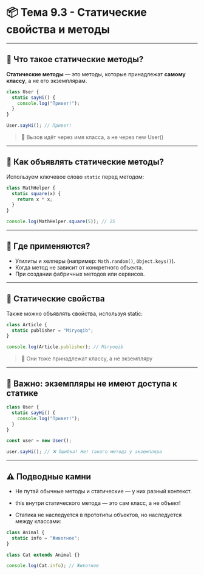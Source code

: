 # 📦 Тема 9.3 - Статические свойства и методы

---

## 🔹 Что такое статические методы?

**Статические методы** — это методы, которые принадлежат **самому классу**, а не его экземплярам.

```javascript
class User {
  static sayHi() {
    console.log("Привет!");
  }
}

User.sayHi(); // Привет!
```

> 📌 Вызов идёт через имя класса, а не через new User()

---

## 🔹 Как объявлять статические методы?

Используем ключевое слово `static` перед методом:

```javascript
class MathHelper {
  static square(x) {
    return x * x;
  }
}

console.log(MathHelper.square(5)); // 25
```

---

## 🔹 Где применяются?

- Утилиты и хелперы (например: `Math.random()`, `Object.keys()`).
- Когда метод не зависит от конкретного объекта.
- При создании фабричных методов или сервисов.

---

## 🔹 Статические свойства

Также можно объявлять свойства, используя static:

```javascript
class Article {
  static publisher = "Miryoqib";
}

console.log(Article.publisher); // Miryoqib
```

> 📌 Они тоже принадлежат классу, а не экземпляру

---

## 🔹 Важно: экземпляры не имеют доступа к статике

```javascript
class User {
  static sayHi() {
    console.log("Привет!");
  }
}

const user = new User();

user.sayHi(); // ❌ Ошибка! Нет такого метода у экземпляра
```

---

## ⚠️ Подводные камни

- Не путай обычные методы и статические — у них разный контекст.

- this внутри статического метода — это сам класс, а не объект!

- Статика не наследуется в прототипы объектов, но наследуется между классами:

```javascript
class Animal {
  static info = "Животное";
}

class Cat extends Animal {}

console.log(Cat.info); // Животное
```
